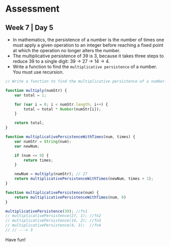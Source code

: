 # Assessment
## Week 7 | Day 5

- In mathematics, the persistence of a number is the number of times one must apply a given operation to an integer before reaching a fixed point at which the operation no longer alters the number.
- The multiplicative persistence of 39 is 3, because it takes three steps to reduce 39 to a single digit: 39 → 27 → 14 → 4.
- Write a function to find the `multiplicative persistence` of a number. You must use recursion.

```js
// Write a function to find the multiplicative persistence of a number. You must use recursion.

function multiply(numStr) {
    var total = 1;

    for (var i = 0; i < numStr.length; i++) {
        total = total * Number(numStr[i]);
    }

    return total;
}

function multiplicativePersistenceWithTimes(num, times) {
    var numStr = String(num);
    var newNum;

    if (num <= 9) {
        return times;
    }

    newNum = multiply(numStr); // 27
    return multiplicativePersistenceWithTimes(newNum, times + 1);
}

function multiplicativePersistence(num) {
    return multiplicativePersistenceWithTimes(num, 0)
}

multiplicativePersistence(39); //fn1
// multiplicativePersistence(27, 1); //fn2
// multiplicativePersistence(14, 2); //fn3
// multiplicativePersistence(4, 3);  //fn4
// // ---> 3
```

Have fun!